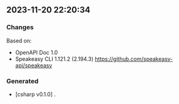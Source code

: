 

## 2023-11-20 22:20:34
### Changes
Based on:
- OpenAPI Doc 1.0 
- Speakeasy CLI 1.121.2 (2.194.3) https://github.com/speakeasy-api/speakeasy
### Generated
- [csharp v0.1.0] .